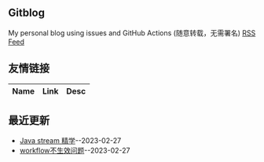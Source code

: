 ## Gitblog
My personal blog using issues and GitHub Actions (随意转载，无需署名)
[RSS Feed](https://raw.githubusercontent.com/Winniekun/article/master/feed.xml)
## 友情链接
| Name | Link | Desc | 
 | ---- | ---- | ---- |
## 最近更新
- [Java stream 精学](https://github.com/Winniekun/article/issues/3)--2023-02-27
- [workflow不生效问题](https://github.com/Winniekun/article/issues/2)--2023-02-27
